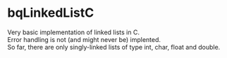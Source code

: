 # bqLinkedListC
Very basic implementation of linked lists in C. \
Error handling is not (and might never be) implented. \
So far, there are only singly-linked lists of type int, char, float and double.
